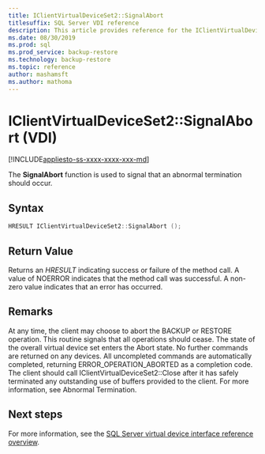 ```yaml
---
title: IClientVirtualDeviceSet2::SignalAbort
titlesuffix: SQL Server VDI reference
description: This article provides reference for the IClientVirtualDeviceSet2::SignalAbort command.
ms.date: 08/30/2019
ms.prod: sql
ms.prod_service: backup-restore
ms.technology: backup-restore
ms.topic: reference
author: mashamsft
ms.author: mathoma
---
```


# IClientVirtualDeviceSet2::SignalAbort (VDI)

[!INCLUDE[appliesto-ss-xxxx-xxxx-xxx-md](../../../includes/appliesto-ss-xxxx-xxxx-xxx-md.md)]

The **SignalAbort** function is used to signal that an abnormal termination should occur.

## Syntax

```c
HRESULT IClientVirtualDeviceSet2::SignalAbort ();
```

## Return Value

Returns an *HRESULT* indicating success or failure of the method call. A value of NOERROR indicates that the method call was successful. A non-zero value indicates that an error has occurred.

## Remarks

At any time, the client may choose to abort the BACKUP or RESTORE operation. This routine signals that all operations should cease. The state of the overall virtual device set enters the Abort state. No further commands are returned on any devices. All uncompleted commands are automatically completed, returning ERROR_OPERATION_ABORTED as a completion code. The client should call IClientVirtualDeviceSet2::Close after it has safely terminated any outstanding use of buffers provided to the client. For more information, see Abnormal Termination.

## Next steps

For more information, see the [SQL Server virtual device interface reference overview](reference-virtual-device-interface.md).